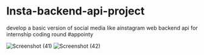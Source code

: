 
# Insta-backend-api-project
 develop a basic version of social media like ainstagram web backend api for internship coding round #appointy
 
![Screenshot (41)](https://user-images.githubusercontent.com/66800459/136667582-a7ac5243-c524-404e-badb-33bd6479cb06.png)
![Screenshot (42)](https://user-images.githubusercontent.com/66800459/136667583-9a3b074e-90b4-4bfe-bc7c-208182450fab.png)
